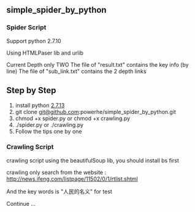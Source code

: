 ## simple_spider_by_python

### Spider Script
Support python 2.7.10

Using HTMLPaser lib and urlib

Current Depth only TWO
  The file of "result.txt" contains the key info (by line)
  The file of "sub_link.txt" contains the 2 depth links

## Step by Step
1. install python [2.7.13](https://www.python.org/downloads/release/python-2713/)
2. git clone git@github.com:powerhe/simple_spider_by_python.git
3. chmod +x spider.py or chmod +x crawling.py
4. ./spider.py or ./crawling.py
5. Follow the tips one by one

### Crawling Script
  crawling script using the beautifulSoup lib, you should install bs first
  
  crawling only search from the website : http://news.ifeng.com/listpage/11502/0/1/rtlist.shtml
  
  And the key words is "人民的名义" for test
  
  Continue ...
